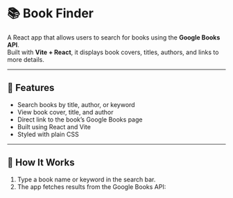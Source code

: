 # 📚 Book Finder  

A React app that allows users to search for books using the **Google Books API**.  
Built with **Vite + React**, it displays book covers, titles, authors, and links to more details.

---

## 🚀 Features  
- Search books by title, author, or keyword  
- View book cover, title, and author  
- Direct link to the book’s Google Books page  
- Built using React and Vite  
- Styled with plain CSS  

---

## 🧠 How It Works  
1. Type a book name or keyword in the search bar.  
2. The app fetches results from the Google Books API:  
